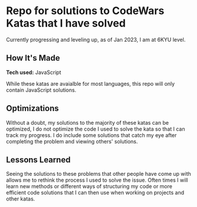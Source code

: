 # Repo for solutions to CodeWars Katas that I have solved

Currently progressing and leveling up, as of Jan 2023, I am at 6KYU level.

## How It's Made

**Tech used:** JavaScript

While these katas are avaialble for most languages, this repo will only contain JavaScript solutions.

## Optimizations

Without a doubt, my solutions to the majority of these katas can be optimized, I do not optimize the code I used to solve the kata so that I can track my progress. I do include some solutions that catch my eye after completing the problem and viewing others' solutions.

## Lessons Learned

Seeing the solutions to these problems that other people have come up with allows me to rethink the process I used to solve the issue. Often times I will learn new methods or different ways of structuring my code or more efficient code solutions that I can then use when working on projects and other katas.
